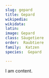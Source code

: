 ```yaml
---
slug: gepard
title: Gepard
wikipedia: 
wikidata: 
latin:
image: Gepard
class: Säugetiere
order:  Raubtiere
family:  Katzen 
species:  Gepard

---
```


I am content.
